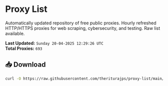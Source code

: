 # Proxy List

Automatically updated repository of free public proxies. Hourly refreshed HTTP/HTTPS proxies for web scraping, cybersecurity, and testing. Raw list available.

**Last Updated:** `Sunday 20-04-2025 12:29:26 UTC`  
**Total Proxies:** `693`

## 📥 Download
```bash
curl -O https://raw.githubusercontent.com/theriturajps/proxy-list/main/proxies.txt
